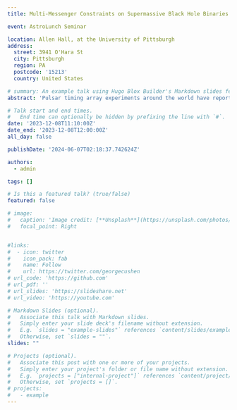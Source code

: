 ```yaml
---
title: Multi-Messenger Constraints on Supermassive Black Hole Binaries

event: AstroLunch Seminar

location: Allen Hall, at the University of Pittsburgh
address:
  street: 3941 O'Hara St
  city: Pittsburgh
  region: PA
  postcode: '15213'
  country: United States

# summary: An example talk using Hugo Blox Builder's Markdown slides feature.
abstract: 'Pulsar timing array experiments around the world have reported evidence of a stochastic gravitational wave background (GWB) at nanohertz frequencies. This background is thought to be sourced by a cosmic population of supermassive black hole binaries (SMBHBs) — systems of two gravitationally bound supermassive black holes emitting gravitational waves as they co-orbit each other at sub-parsec separations. SMBHBs may also be traced by quasars, which can be triggered by the same galaxy mergers that form SMBHBs. In this talk, I will discuss efforts to constrain the mass, volume, and local number density of the SMBHB population using a multi-messenger, quasar-based SMBHB population model. I will then talk about how candidate binary quasars — identified via periodicities in their light curves — can be used to constrain the fraction of quasars hosting a SMBHB. I will also compare this to the fraction of galaxies hosting a SMBHB. Finally, I will discuss some preliminary work on how SMBHB population models can be used to interpret the observed spectrum of the GWB and whether or not we should be surprised by what we see.'

# Talk start and end times.
#   End time can optionally be hidden by prefixing the line with `#`.
date: '2023-12-08T11:10:00Z'
date_end: '2023-12-08T12:00:00Z'
all_day: false

publishDate: '2024-06-07T02:18:37.742624Z'

authors:
  - admin

tags: []

# Is this a featured talk? (true/false)
featured: false

# image:
#   caption: 'Image credit: [**Unsplash**](https://unsplash.com/photos/bzdhc5b3Bxs)'
#   focal_point: Right


#links:
#  - icon: twitter
#    icon_pack: fab
#    name: Follow
#    url: https://twitter.com/georgecushen
# url_code: 'https://github.com'
# url_pdf: ''
# url_slides: 'https://slideshare.net'
# url_video: 'https://youtube.com'

# Markdown Slides (optional).
#   Associate this talk with Markdown slides.
#   Simply enter your slide deck's filename without extension.
#   E.g. `slides = "example-slides"` references `content/slides/example-slides.md`.
#   Otherwise, set `slides = ""`.
slides: ""

# Projects (optional).
#   Associate this post with one or more of your projects.
#   Simply enter your project's folder or file name without extension.
#   E.g. `projects = ["internal-project"]` references `content/project/deep-learning/index.md`.
#   Otherwise, set `projects = []`.
# projects:
#   - example
---
```

